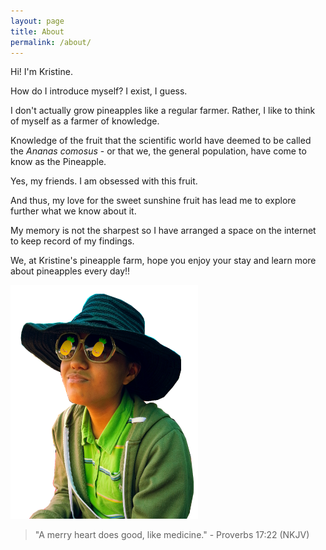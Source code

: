 ```yaml
---
layout: page
title: About
permalink: /about/
---
```


Hi! I'm Kristine.

How do I introduce myself? I exist, I guess.

I don't actually grow pineapples like a regular farmer. Rather, I like to think of myself as a farmer of knowledge.

Knowledge of the fruit that the scientific world have deemed to be called the *Ananas comosus* - or that we, the general population, have come to know as the Pineapple.

Yes, my friends. I am obsessed with this fruit.

And thus, my love for the sweet sunshine fruit has lead me to explore further what we know about it.

My memory is not the sharpest so I have arranged a space on the internet to keep record of my findings.

We, at Kristine's pineapple farm, hope you enjoy your stay and learn more about pineapples every day!!

![Kristine with pineapple shades](/assets/pineapple-k.png)
> "A merry heart does good, like medicine." - Proverbs 17:22 (NKJV)